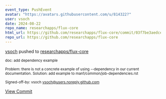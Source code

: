 ```yaml
---
event_type: PushEvent
avatar: "https://avatars.githubusercontent.com/u/814322?"
user: vsoch
date: 2024-08-22
repo_name: researchapps/flux-core
html_url: https://github.com/researchapps/flux-core/commit/03f7be3aedce6475595d656882ab46eb7f2228bb
repo_url: https://github.com/researchapps/flux-core
---
```


<a href='https://github.com/vsoch' target='_blank'>vsoch</a> pushed to <a href='https://github.com/researchapps/flux-core' target='_blank'>researchapps/flux-core</a>

<small>doc: add dependency example

Problem: there is not a concrete example of using --dependency
in our current documentation.
Solution: add example to man1/common/job-dependencies.rst

Signed-off-by: vsoch <vsoch@users.noreply.github.com></small>

<a href='https://github.com/researchapps/flux-core/commit/03f7be3aedce6475595d656882ab46eb7f2228bb' target='_blank'>View Commit</a>